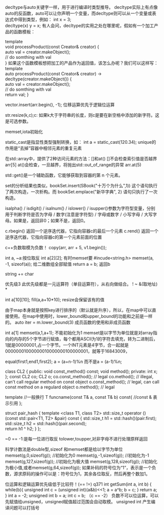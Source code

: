 decltype与auto关键字一样，用于进行编译时类型推导。
decltype实际上有点像auto的反函数，auto可以让你声明一个变量，而decltype则可以从一个变量或表达式中得到类型，例如：
int x = 3;  
decltype(x) y = x; 
有人会问，decltype的实用之处在哪里呢，假如有一个加工产品的函数模板：

template <typename Creator>  
void processProduct(const Creator& creator) {  
    auto val = creator.makeObject();  
    // do somthing with val  
} 
如果这个函数模板想把加工的产品作为返回值，该怎么办呢？我们可以这样写：
template <typename Creator>  
auto processProduct(const Creator& creator) -> decltype(creator.makeObject()) {  
    auto val = creator.makeObject();  
    // do somthing with val  
    return val;
} 

 vector.insert(arr.begin(), -1);
 位移运算优先于逻辑位运算

 str.resize(k,c);c: 如果k大于字符串的长度，则c是要在新空格中添加的新字符。这是可选参数。

 memset,iota初始化

 static_cast是指显性类型强制转换，如：
int  a = static_cast<int>(120.34);
unique的作用是“去掉”容器中相邻元素的重复元素

在std::array中，提供了2种访问元素的方法：[]和at()
[]不会检查索引值是否越界    arr[5]
at()会检查，一旦越界，将抛出std::out_of_range的异常   arr.at(5)

std::get<n>()是一个辅助函数，它能够获取到容器的第 n 个元素。

set的分析结果也类似，bookSet.insert(SBook("十万个为什么",1)) 这个语句执行了两次构造，一次析构。而 bookSet.emplace("新华字典", 2) 语句只执行了一次构造。

isalpha() / isdigit() / isalnum() / islower() / isupper()参数为字符型变量，分别用于判断字符是否为字母 / 数字(注意是字符型) / 字母或数字 / 小写字母 / 大写字母。如果是，返回非0；如果不是，返回0。

c.rbegin() 返回一个逆序迭代器，它指向容器c的最后一个元素
c.rend() 返回一个逆序迭代器，它指向容器c的第一个元素前面的位置

c++负数取模为负数！
copy(arr, arr + 5, v1.begin());

int a, ~a:按位取反
int a[2][2];   有时memset要 #incude<string.h>
memset(a, -1, sizeof(a)); 给二维数组全部赋值
return a = b; 返回b

string += char

优先级3 
此优先级都是一元运算符（单目运算符），从右向做结合。
! ~ &(取地址) * 

int a[10][10];
fill(a,a+10*10);
resize会保留该有的值

由于map本身就是按照key进行排序的（默认就是升序），所以，在map中可以直接使用。在map中使用时，lower_bound和upper_bound的功能和之前是一样的。
auto iter = m.lower_bound(3)
成员函数的使用和非成员函数

int a[1]
memset(a,1,a+1);
不能初始化为1
memset是以字节为单位就是对array指向的内存的5个字节进行赋值，每个都用ASCII为1的字符去填充，转为二进制后，1就是00000001,占一个字节。一个INT元素是4字节，合一起就是00000001000000010000000100000001，就等于16843009，

equal(first1,end1,first2);
a = (a+n-1)%n 而不是a = (a-1)%n;

class CL2
{
public:
    void const_method() const;
    void method();
private:
    int x;
};
const CL2 co;
CL2 o;
co.const_method();  // legal
co.method();        // illegal, can't call regular method on const object
o.const_method();   // legal, can call const method on a regulard object
o.method();         // legal

template<typename T>         //一般换行
T funcname(const T& a, const T& b) const{           //const & 表示引用
};

struct pair_hash
{
    template <class T1, class T2>
    std::size_t operator () (const std::pair<T1, T2>  &pair) const
    {
        std::size_t h1 = std::hash<T1>()(pair.first);
        std::size_t h2 = std::hash<T2>()(pair.second);    
        return h1 ^ h2;
    }
};

~0 == -1:是每一位进行取反
tolower,toupper,对非字母不进行处理原样返回

科学计数法是double型,sizeof 和memset都是给以字节为单位
memset(g,0,sizeof(g)); //初始化为0
memset(g,-1,sizeof(g)); //初始化为-1
memset(g,127,sizeof(g)); //初始化为极大值
memset(g,128,sizeof(g)); //初始化为极小值,或者memset(g,64,sizeof(g));
如果补码的符号位为“1”，表示是一个负数，源求原码的操作可以是：符号位为1，其余各位取反，然后再整个数加1。

位运算和逻辑运算优先级低于比较符！(== !=)
q371
int getSum(int a, int b) {
    while(b){
        unsigned int c = (unsigned int)(a&b)<<1;
        a = a^b;
        b = c;
    }
    return a;
}
int a = -2;
unsigned int b = a;
int c = b;  （c == -2）
负数不可以位运算，可以先赋值给unsigned，unsigned赋值超过范围会自动取模。
unsigned int 产生编译问题可以打括号